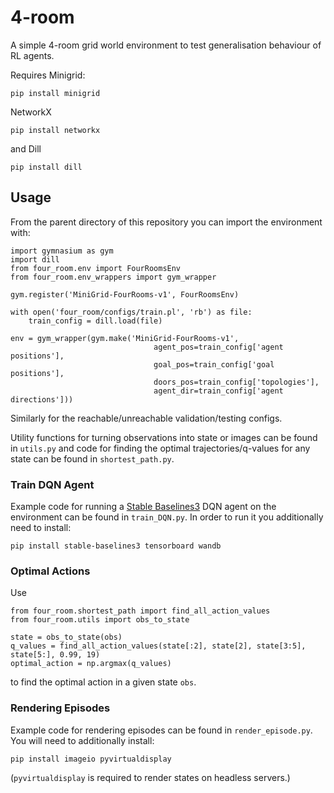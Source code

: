 # 4-room
A simple 4-room grid world environment to test generalisation behaviour of RL agents. 

Requires Minigrid:
```
pip install minigrid
```
NetworkX
```
pip install networkx
```
and Dill
```
pip install dill
```

## Usage
From the parent directory of this repository you can import the environment with:
```
import gymnasium as gym
import dill
from four_room.env import FourRoomsEnv
from four_room.env_wrappers import gym_wrapper

gym.register('MiniGrid-FourRooms-v1', FourRoomsEnv)

with open('four_room/configs/train.pl', 'rb') as file:
    train_config = dill.load(file)

env = gym_wrapper(gym.make('MiniGrid-FourRooms-v1', 
                                agent_pos=train_config['agent positions'], 
                                goal_pos=train_config['goal positions'], 
                                doors_pos=train_config['topologies'], 
                                agent_dir=train_config['agent directions']))
```
Similarly for the reachable/unreachable validation/testing configs.

Utility functions for turning observations into state or images can be found in ```utils.py``` and code for finding the optimal trajectories/q-values for any state can be found in ```shortest_path.py```.

### Train DQN Agent
Example code for running a [Stable Baselines3](https://stable-baselines3.readthedocs.io/en/master/) DQN agent on the environment can be found in ```train_DQN.py```. In order to run it you additionally need to install:
```
pip install stable-baselines3 tensorboard wandb
```

### Optimal Actions
Use
```
from four_room.shortest_path import find_all_action_values
from four_room.utils import obs_to_state

state = obs_to_state(obs)
q_values = find_all_action_values(state[:2], state[2], state[3:5], state[5:], 0.99, 19)
optimal_action = np.argmax(q_values)
```
to find the optimal action in a given state ```obs```.

### Rendering Episodes
Example code for rendering episodes can be found in ```render_episode.py```. You will need to additionally install:
```
pip install imageio pyvirtualdisplay
```
(```pyvirtualdisplay``` is required to render states on headless servers.) 
